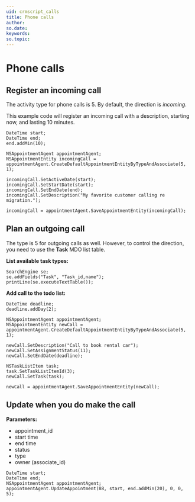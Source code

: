 ```yaml
---
uid: crmscript_calls
title: Phone calls
author:
so.date:
keywords:
so.topic:
---
```


# Phone calls

## Register an incoming call

The activity type for phone calls is 5. By default, the direction is *incoming*.

This example code will register an incoming call with a description, starting now, and lasting 10 minutes.

```crmscript
DateTime start;
DateTime end;
end.addMin(10);

NSAppointmentAgent appointmentAgent;
NSAppointmentEntity incomingCall = appointmentAgent.CreateDefaultAppointmentEntityByTypeAndAssociate(5, 1);

incomingCall.SetActiveDate(start);
incomingCall.SetStartDate(start);
incomingCall.SetEndDate(end);
incomingCall.SetDescription("My favorite customer calling re migration.");

incomingCall = appointmentAgent.SaveAppointmentEntity(incomingCall);
```

## Plan an outgoing call

The type is 5 for outgoing calls as well. However, to control the direction, you need to use the **Task** MDO list table.

**List available task types:**

```crmscript
SearchEngine se;
se.addFields("Task", "Task_id,name");
printLine(se.executeTextTable());
```

**Add call to the todo list:**

```crmscript
DateTime deadline;
deadline.addDay(2);

NSAppointmentAgent appointmentAgent;
NSAppointmentEntity newCall = appointmentAgent.CreateDefaultAppointmentEntityByTypeAndAssociate(5, 1);

newCall.SetDescription("Call to book rental car");
newCall.SetAssignmentStatus(11);
newCall.SetEndDate(deadline);

NSTaskListItem task;
task.SetTaskListItemId(3);
newCall.SetTask(task);

newCall = appointmentAgent.SaveAppointmentEntity(newCall);
```

## Update when you do make the call

**Parameters:**

* appointment_id
* start time
* end time
* status
* type
* owner (associate_id)

```crmscript
DateTime start;
DateTime end;
NSAppointmentAgent appointmentAgent;
appointmentAgent.UpdateAppointment(88, start, end.addMin(20), 0, 0, 5);
```
